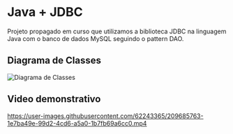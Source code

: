# Java + JDBC

Projeto propagado em curso que utilizamos a biblioteca JDBC na linguagem Java com o banco de dados MySQL seguindo o pattern DAO.

## Diagrama de Classes

![Diagrama de Classes](https://user-images.githubusercontent.com/62243365/209685718-26ae37e7-c3f6-4c64-a325-5d2d080d921e.png)

## Video demonstrativo

https://user-images.githubusercontent.com/62243365/209685763-1e7ba49e-99d2-4cd6-a5a0-1b7fb69a6cc0.mp4
